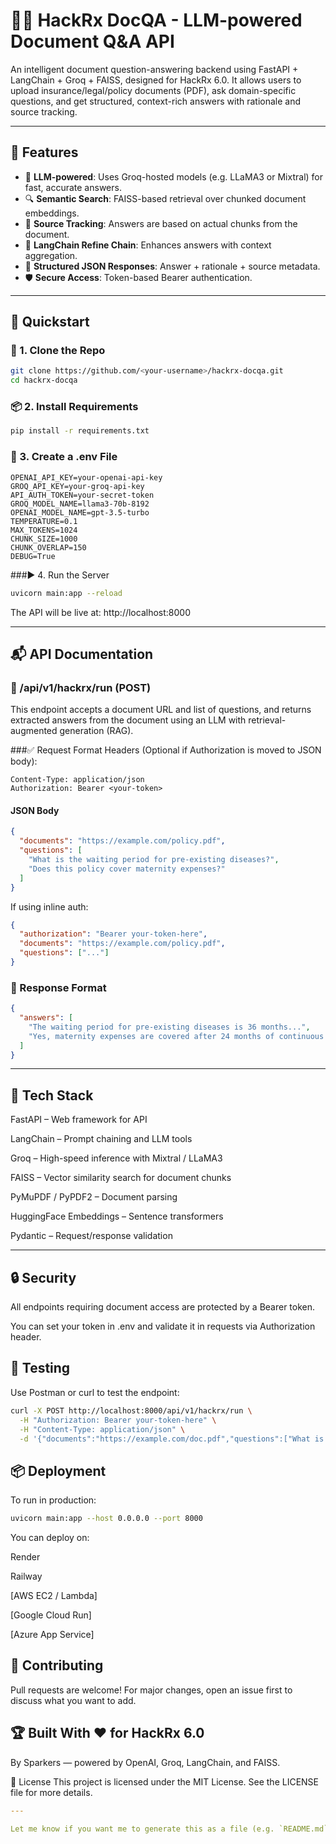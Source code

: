 # 📄🧠 HackRx DocQA - LLM-powered Document Q&A API

An intelligent document question-answering backend using FastAPI + LangChain + Groq + FAISS, designed for HackRx 6.0. It allows users to upload insurance/legal/policy documents (PDF), ask domain-specific questions, and get structured, context-rich answers with rationale and source tracking.

---

## 🚀 Features

- 🧠 **LLM-powered**: Uses Groq-hosted models (e.g. LLaMA3 or Mixtral) for fast, accurate answers.
- 🔍 **Semantic Search**: FAISS-based retrieval over chunked document embeddings.
- 📜 **Source Tracking**: Answers are based on actual chunks from the document.
- 🔗 **LangChain Refine Chain**: Enhances answers with context aggregation.
- 🧾 **Structured JSON Responses**: Answer + rationale + source metadata.
- 🛡️ **Secure Access**: Token-based Bearer authentication.

---

## 🏁 Quickstart

### 🔧 1. Clone the Repo

```bash
git clone https://github.com/<your-username>/hackrx-docqa.git
cd hackrx-docqa
```

### 📦 2. Install Requirements
```bash
pip install -r requirements.txt
```

### 🔐 3. Create a .env File
```env
OPENAI_API_KEY=your-openai-api-key
GROQ_API_KEY=your-groq-api-key
API_AUTH_TOKEN=your-secret-token
GROQ_MODEL_NAME=llama3-70b-8192
OPENAI_MODEL_NAME=gpt-3.5-turbo
TEMPERATURE=0.1
MAX_TOKENS=1024
CHUNK_SIZE=1000
CHUNK_OVERLAP=150
DEBUG=True
```

###▶️ 4. Run the Server
```bash
uvicorn main:app --reload
```
The API will be live at: http://localhost:8000

---

## 📬 API Documentation

### 🔹 /api/v1/hackrx/run (POST)
This endpoint accepts a document URL and list of questions, and returns extracted answers from the document using an LLM with retrieval-augmented generation (RAG).

###✅ Request Format
Headers (Optional if Authorization is moved to JSON body):

```pgsql
Content-Type: application/json
Authorization: Bearer <your-token>
```

#### JSON Body
```json
{
  "documents": "https://example.com/policy.pdf",
  "questions": [
    "What is the waiting period for pre-existing diseases?",
    "Does this policy cover maternity expenses?"
  ]
}
```
If using inline auth:

```json
{
  "authorization": "Bearer your-token-here",
  "documents": "https://example.com/policy.pdf",
  "questions": ["..."]
}
```

### 🔁 Response Format
```json
{
  "answers": [
    "The waiting period for pre-existing diseases is 36 months...",
    "Yes, maternity expenses are covered after 24 months of continuous coverage..."
  ]
}
```
---

## 🧠 Tech Stack
FastAPI – Web framework for API

LangChain – Prompt chaining and LLM tools

Groq – High-speed inference with Mixtral / LLaMA3

FAISS – Vector similarity search for document chunks

PyMuPDF / PyPDF2 – Document parsing

HuggingFace Embeddings – Sentence transformers

Pydantic – Request/response validation

---

## 🔒 Security
All endpoints requiring document access are protected by a Bearer token.

You can set your token in .env and validate it in requests via Authorization header.

## 🧪 Testing
Use Postman or curl to test the endpoint:

```bash
curl -X POST http://localhost:8000/api/v1/hackrx/run \
  -H "Authorization: Bearer your-token-here" \
  -H "Content-Type: application/json" \
  -d '{"documents":"https://example.com/doc.pdf","questions":["What is the grace period?"]}'
```

## 📦 Deployment
To run in production:

```bash
uvicorn main:app --host 0.0.0.0 --port 8000
```

You can deploy on:

Render

Railway

[AWS EC2 / Lambda]

[Google Cloud Run]

[Azure App Service]

## 🤝 Contributing
Pull requests are welcome! For major changes, open an issue first to discuss what you want to add.

## 🏆 Built With ❤️ for HackRx 6.0
By Sparkers — powered by OpenAI, Groq, LangChain, and FAISS.

📜 License
This project is licensed under the MIT License. See the LICENSE file for more details.

```yaml
---

Let me know if you want me to generate this as a file (e.g. `README.md`) or include a `badge`, `demo GIF`, or link to a frontend.
```
 
